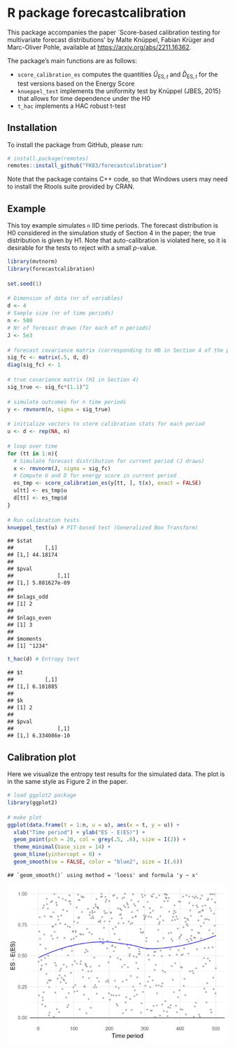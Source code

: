 R package forecastcalibration
================

This package accompanies the paper \`Score-based calibration testing for
multivariate forecast distributions’ by Malte Knüppel, Fabian Krüger and
Marc-Oliver Pohle, available at <https://arxiv.org/abs/2211.16362>.

The package’s main functions are as follows:

- `score_calibration_es` computes the quantities $\hat U_{\text{ES}, t}$
  and $\hat D_{\text{ES}, t}$ for the test versions based on the Energy
  Score
- `knueppel_test` implements the uniformity test by Knüppel (JBES, 2015)
  that allows for time dependence under the H0
- `t_hac` implements a HAC robust t-test

## Installation

To install the package from GitHub, please run:

``` r
# install.package(remotes)
remotes::install_github("FK83/forecastcalibration")
```

Note that the package contains C++ code, so that Windows users may need
to install the Rtools suite provided by CRAN.

## Example

This toy example simulates `n` IID time periods. The forecast
distribution is H0 considered in the simulation study of Section 4 in
the paper; the true distribution is given by H1. Note that
auto-calibration is violated here, so it is desirable for the tests to
reject with a small $p$-value.

``` r
library(mvtnorm)
library(forecastcalibration)

set.seed(1)

# Dimension of data (nr of variables)
d <- 4
# Sample size (nr of time periods)
n <- 500
# Nr of forecast draws (for each of n periods)
J <- 5e3

# forecast covariance matrix (corresponding to H0 in Section 4 of the paper)
sig_fc <- matrix(.5, d, d)
diag(sig_fc) <- 1

# true covariance matrix (H1 in Section 4)
sig_true <- sig_fc*(1.1)^2

# simulate outcomes for n time periods
y <- rmvnorm(n, sigma = sig_true)

# initialize vectors to store calibration stats for each period
u <- d <- rep(NA, n)

# loop over time
for (tt in 1:n){
  # Simulate forecast distribution for current period (J draws)
  x <- rmvnorm(J, sigma = sig_fc)
  # Compute U and D for energy score in current period
  es_tmp <- score_calibration_es(y[tt, ], t(x), exact = FALSE)
  u[tt] <- es_tmp$u
  d[tt] <- es_tmp$d
}

# Run calibration tests
knueppel_test(u) # PIT-based test (Generalized Box Transform)
```

    ## $stat
    ##          [,1]
    ## [1,] 44.18174
    ## 
    ## $pval
    ##              [,1]
    ## [1,] 5.881627e-09
    ## 
    ## $nlags_odd
    ## [1] 2
    ## 
    ## $nlags_even
    ## [1] 3
    ## 
    ## $moments
    ## [1] "1234"

``` r
t_hac(d) # Entropy test 
```

    ## $t
    ##          [,1]
    ## [1,] 6.181885
    ## 
    ## $k
    ## [1] 2
    ## 
    ## $pval
    ##              [,1]
    ## [1,] 6.334086e-10

## Calibration plot

Here we visualize the entropy test results for the simulated data. The
plot is in the same style as Figure 2 in the paper.

``` r
# load ggplot2 package
library(ggplot2)

# make plot
ggplot(data.frame(t = 1:n, u = u), aes(x = t, y = u)) + 
  xlab("Time period") + ylab("ES - E(ES)") + 
  geom_point(pch = 20, col = grey(.5, .6), size = I(2)) + 
  theme_minimal(base_size = 14) + 
  geom_hline(yintercept = 0) + 
  geom_smooth(se = FALSE, color = "blue2", size = I(.6)) 
```

    ## `geom_smooth()` using method = 'loess' and formula 'y ~ x'

![](readme_files/figure-gfm/unnamed-chunk-3-1.png)<!-- -->
